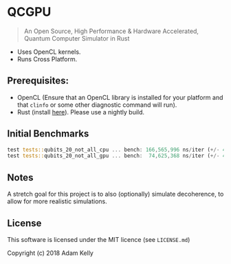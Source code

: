 # QCGPU

> An Open Source, High Performance & Hardware Accelerated, Quantum Computer Simulator in Rust

* Uses OpenCL kernels.
* Runs Cross Platform.

## Prerequisites:
* OpenCL (Ensure that an OpenCL library is installed for your platform and that `clinfo` or some other diagnostic command will run). 
* Rust (install [here](https://www.rustup.rs)). Please use a nightly build.

## Initial Benchmarks

```rust
test tests::qubits_20_not_all_cpu ... bench: 166,565,996 ns/iter (+/- 4,235,438)
test tests::qubits_20_not_all_gpu ... bench:  74,625,368 ns/iter (+/- 4,295,963)
```

## Notes

A stretch goal for this project is to also (optionally) simulate decoherence, to allow
for more realistic simulations.

## License

This software is licensed under the MIT licence (see `LICENSE.md`)

Copyright (c) 2018 Adam Kelly


